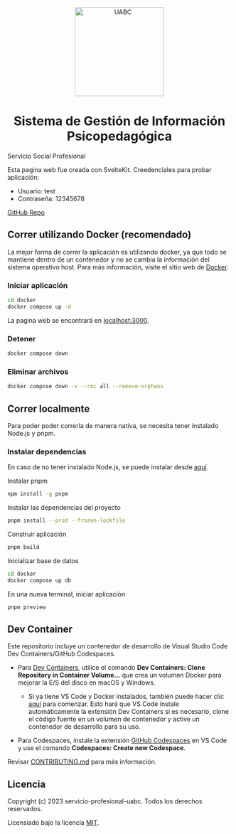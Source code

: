 <div align="center">
<img src="https://comunicacioninstitucional.uabc.mx/sites/default/files/inline-images/escudo-actualizado-2022.png" alt="UABC" width="200"/>

 <h1>Sistema de Gestión de Información Psicopedagógica</h1>
</div>

Servicio Social Profesional

Esta pagina web fue creada con SvelteKit. Creedenciales para probar aplicación:

- Usuario: test
- Contraseña: 12345678

[GitHub Repo](https://github.com/servicio-profesional-uabc/sigep-ads)

## Correr utilizando Docker (recomendado)

La mejor forma de correr la aplicación es utilizando docker, ya que todo se mantiene dentro de un contenedor y no se cambia la información del sistema operativo host. Para más información, visite el sitio web de [Docker](https://docs.docker.com/get-started/).

### Iniciar aplicación

```bash
cd docker
docker compose up -d
```

La pagina web se encontrará en [localhost:3000](http://localhost:3000).

### Detener

```bash
docker compose down
```

### Eliminar archivos

```bash
docker compose down -v --rmi all --remove-orphans
```

## Correr localmente

Para poder poder correrla de manera nativa, se necesita tener instalado Node.js y pnpm.

### Instalar dependencias

En caso de no tener instalado Node.js, se puede instalar desde [aquí](https://nodejs.org/en/download/).

Instalar pnpm

```bash
npm install -g pnpm
```

Instalar las dependencias del proyecto

```bash
pnpm install --prod --frozen-lockfile
```

Construir aplicación
```bash
pnpm build
```

Inicializar base de datos

```bash
cd docker
docker compose up db
```

En una nueva terminal, iniciar aplicación

```bash
pnpm preview
```

## Dev Container

Este repositorio incluye un contenedor de desarrollo de Visual Studio Code Dev Containers/GitHub Codespaces.

- Para [Dev Containers](https://aka.ms/vscode-remote/download/containers), utilice el comando **Dev Containers: Clone Repository in Container Volume...** que crea un volumen Docker para mejorar la E/S del disco en macOS y Windows.

  - Si ya tiene VS Code y Docker instalados, también puede hacer clic [aquí](https://vscode.dev/redirect?url=vscode://ms-vscode-remote.remote-containers/cloneInVolume?url=https://github.com/microsoft/vscode) para comenzar. Esto hará que VS Code instale automáticamente la extensión Dev Containers si es necesario, clone el código fuente en un volumen de contenedor y active un contenedor de desarrollo para su uso.

- Para Codespaces, instale la extensión [GitHub Codespaces](https://marketplace.visualstudio.com/items?itemName=GitHub.codespaces) en VS Code y use el comando **Codespaces: Create new Codespace**.

Revisar [CONTRIBUTING.md](CONTRIBUTING.md) para más información.

## Licencia

Copyright (c) 2023 servicio-profesional-uabc. Todos los derechos reservados.

Licensiado bajo la licencia [MIT](LICENSE).
